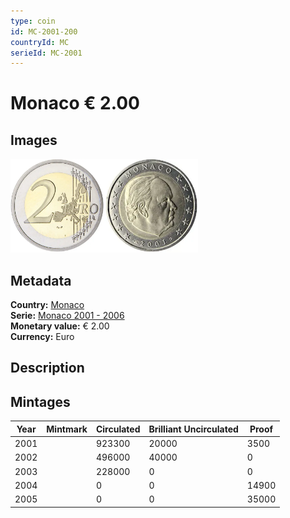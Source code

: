 ```yaml
---
type: coin
id: MC-2001-200
countryId: MC
serieId: MC-2001
---
```


# Monaco € 2.00

## Images

<img src="../../../Images/common-2002-200.webp" height="150" alt="Front image"><img src="Images/monaco-2001-200.webp" height="150" alt="Back image">

## Metadata

**Country:** [Monaco](../index.md)\
**Serie:** [Monaco 2001 - 2006](index.md)\
**Monetary value:** € 2.00\
**Currency:** Euro

## Description

## Mintages

| Year | Mintmark | Circulated | Brilliant Uncirculated | Proof |
| ---- | -------- | ---------- | ---------------------- | ----- |
| 2001 |          | 923300     | 20000                  | 3500  |
| 2002 |          | 496000     | 40000                  | 0     |
| 2003 |          | 228000     | 0                      | 0     |
| 2004 |          | 0          | 0                      | 14900 |
| 2005 |          | 0          | 0                      | 35000 |
